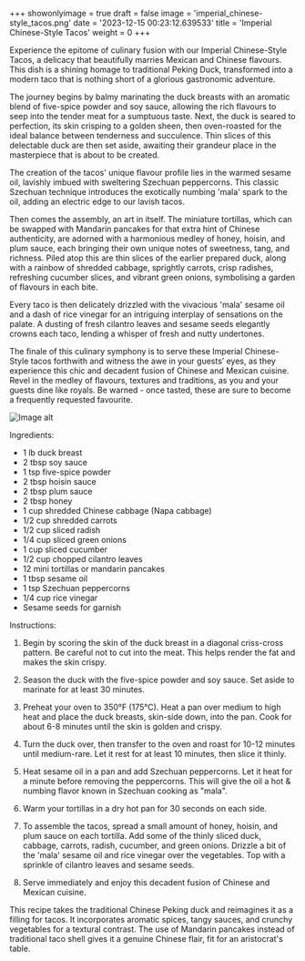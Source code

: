 +++ 
showonlyimage = true 
draft = false 
image = 'imperial_chinese-style_tacos.png'
date = '2023-12-15 00:23:12.639533' 
title = 'Imperial Chinese-Style Tacos' 
weight = 0
+++ 
 
Experience the epitome of culinary fusion with our Imperial Chinese-Style Tacos, a delicacy that beautifully marries Mexican and Chinese flavours. This dish is a shining homage to traditional Peking Duck, transformed into a modern taco that is nothing short of a glorious gastronomic adventure.

The journey begins by balmy marinating the duck breasts with an aromatic blend of five-spice powder and soy sauce, allowing the rich flavours to seep into the tender meat for a sumptuous taste. Next, the duck is seared to perfection, its skin crisping to a golden sheen, then oven-roasted for the ideal balance between tenderness and succulence. Thin slices of this delectable duck are then set aside, awaiting their grandeur place in the masterpiece that is about to be created.

The creation of the tacos' unique flavour profile lies in the warmed sesame oil, lavishly imbued with sweltering Szechuan peppercorns. This classic Szechuan technique introduces the exotically numbing 'mala' spark to the oil, adding an electric edge to our lavish tacos.

Then comes the assembly, an art in itself. The miniature tortillas, which can be swapped with Mandarin pancakes for that extra hint of Chinese authenticity, are adorned with a harmonious medley of honey, hoisin, and plum sauce, each bringing their own unique notes of sweetness, tang, and richness. Piled atop this are thin slices of the earlier prepared duck, along with a rainbow of shredded cabbage, sprightly carrots, crisp radishes, refreshing cucumber slices, and vibrant green onions, symbolising a garden of flavours in each bite.

Every taco is then delicately drizzled with the vivacious 'mala' sesame oil and a dash of rice vinegar for an intriguing interplay of sensations on the palate. A dusting of fresh cilantro leaves and sesame seeds elegantly crowns each taco, lending a whisper of fresh and nutty undertones.

The finale of this culinary symphony is to serve these Imperial Chinese-Style tacos forthwith and witness the awe in your guests’ eyes, as they experience this chic and decadent fusion of Chinese and Mexican cuisine. Revel in the medley of flavours, textures and traditions, as you and your guests dine like royals. Be warned - once tasted, these are sure to become a frequently requested favourite. 

![Image alt](/imperial_chinese-style_tacos.png '300px')

Ingredients: 

- 1 lb duck breast 
- 2 tbsp soy sauce
- 1 tsp five-spice powder 
- 2 tbsp hoisin sauce
- 2 tbsp plum sauce
- 2 tbsp honey
- 1 cup shredded Chinese cabbage (Napa cabbage)
- 1/2 cup shredded carrots
- 1/2 cup sliced radish 
- 1/4 cup sliced green onions
- 1 cup sliced cucumber
- 1/2 cup chopped cilantro leaves
- 12 mini tortillas or mandarin pancakes
- 1 tbsp sesame oil
- 1 tsp Szechuan peppercorns
- 1/4 cup rice vinegar
- Sesame seeds for garnish

Instructions:

1. Begin by scoring the skin of the duck breast in a diagonal criss-cross pattern. Be careful not to cut into the meat. This helps render the fat and makes the skin crispy.

2. Season the duck with the five-spice powder and soy sauce. Set aside to marinate for at least 30 minutes. 

3. Preheat your oven to 350°F (175°C). Heat a pan over medium to high heat and place the duck breasts, skin-side down, into the pan. Cook for about 6-8 minutes until the skin is golden and crispy.

4. Turn the duck over, then transfer to the oven and roast for 10-12 minutes until medium-rare. Let it rest for at least 10 minutes, then slice it thinly.

5. Heat sesame oil in a pan and add Szechuan peppercorns. Let it heat for a minute before removing the peppercorns. This will give the oil a hot & numbing flavor known in Szechuan cooking as "mala".

6. Warm your tortillas in a dry hot pan for 30 seconds on each side. 

7. To assemble the tacos, spread a small amount of honey, hoisin, and plum sauce on each tortilla. Add some of the thinly sliced duck, cabbage, carrots, radish, cucumber, and green onions. Drizzle a bit of the 'mala' sesame oil and rice vinegar over the vegetables. Top with a sprinkle of cilantro leaves and sesame seeds.

8. Serve immediately and enjoy this decadent fusion of Chinese and Mexican cuisine.

This recipe takes the traditional Chinese Peking duck and reimagines it as a filling for tacos. It incorporates aromatic spices, tangy sauces, and crunchy vegetables for a textural contrast. The use of Mandarin pancakes instead of traditional taco shell gives it a genuine Chinese flair, fit for an aristocrat's table.